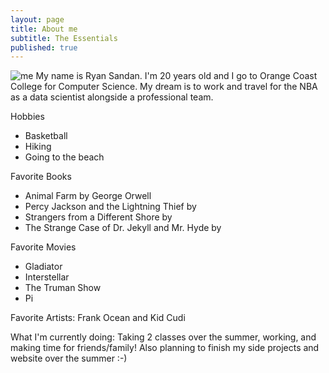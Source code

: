 ```yaml
---
layout: page
title: About me
subtitle: The Essentials
published: true
---
```

![me](https://bit.ly/2QHwpex)
My name is Ryan Sandan. I'm 20 years old and I go to Orange Coast College for Computer Science. 
My dream is to work and travel for the NBA as a data scientist alongside a professional team.


Hobbies
- Basketball
- Hiking
- Going to the beach

Favorite Books
- Animal Farm by George Orwell
- Percy Jackson and the Lightning Thief by 
- Strangers from a Different Shore by 
- The Strange Case of Dr. Jekyll and Mr. Hyde by 

Favorite Movies
- Gladiator
- Interstellar
- The Truman Show
- Pi 

Favorite Artists: Frank Ocean and Kid Cudi

What I'm currently doing: 
Taking 2 classes over the summer, working, and making time for friends/family! Also planning to finish my side projects and website over the summer :-)
